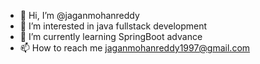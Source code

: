 - 👋 Hi, I’m @jaganmohanreddy
- 👀 I’m interested in java fullstack development
- 🌱 I’m currently learning SpringBoot advance
- 📫 How to reach me jaganmohanreddy1997@gmail.com

<!---
jagankotha/jagankotha is a ✨ special ✨ repository because its `README.md` (this file) appears on your GitHub profile.
You can click the Preview link to take a look at your changes.
--->
